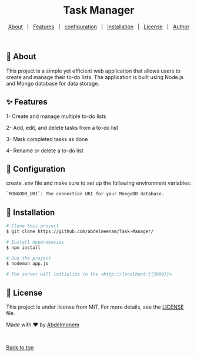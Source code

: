 <h1 align="center"> Task Manager  </h1>

<p align="center">
  <a href="#dart">About</a> &#xa0; | &#xa0; 
  <a href="#sparkles">Features</a> &#xa0; | &#xa0;
  <a href="#configuration">configuration</a> &#xa0; | &#xa0;
  <a href="#checkered_flag-starting">Installation</a> &#xa0; | &#xa0;
  <a href="#memo-license">License</a> &#xa0; | &#xa0;
  <a href="https://github.com/abdelmeenam" target="_blank">Author</a>
</p>
<br>

## :dart: About

This project is a simple yet efficient web application that allows users to create and manage their to-do lists. The application is built using Node.js and Mongo database for data storage.

## :sparkles: Features

1- Create and manage multiple to-do lists

2- Add, edit, and delete tasks from a to-do list

3- Mark completed tasks as done

4- Rename or delete a to-do list

## :rocket: Configuration

create .env file and make sure to set up the following environment variables:

```bash
`MONGODB_URI`: The connection URI for your MongoDB database.
```

## :checkered_flag: Installation

```bash
# Clone this project
$ git clone https://github.com/abdelmeenam/Task-Manager/

# Install dependencies
$ npm install

# Run the project
$ nodemon app.js

# The server will initialize in the <http://localhost:{{3000}}>
```

## :memo: License

This project is under license from MIT. For more details, see the [LICENSE](LICENSE.md) file.

Made with :heart: by <a href="https://github.com/abdelmeenam" target="_blank">Abdelmonem</a>

&#xa0;

<a href="#top">Back to top</a>

